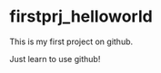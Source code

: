 firstprj_helloworld
===================

This is my first project on github.

Just learn to use github!
